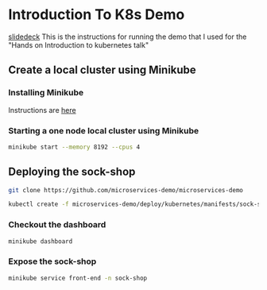 # Introduction To K8s Demo

[slidedeck](https://docs.google.com/presentation/d/1tTSjOQT3YncR9UZ0-xyO2OZfE6O59b24BgHJnhcN2VE/edit?usp=sharing)
This is the instructions for running the demo that I used for the "Hands on Introduction to kubernetes talk"

## Create a local cluster using Minikube

### Installing Minikube

Instructions are [here](https://kubernetes.io/docs/tasks/tools/install-minikube/)

### Starting a one node local cluster using Minikube

```bash
minikube start --memory 8192 --cpus 4
```

## Deploying the sock-shop

```bash
git clone https://github.com/microservices-demo/microservices-demo
```

```bash
kubectl create -f microservices-demo/deploy/kubernetes/manifests/sock-shop-ns.yaml -f microservices-demo/deploy/kubernetes/manifests
```

### Checkout the dashboard

```bash
minikube dashboard
```

### Expose the sock-shop 

```bash
minikube service front-end -n sock-shop
```
